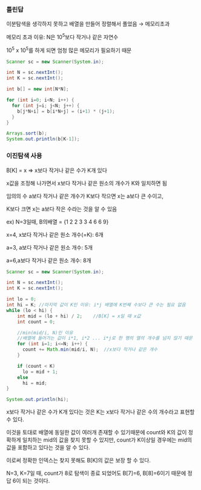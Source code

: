 ### 틀린답
이분탐색을 생각하지 못하고 배열을 만들어 정렬해서 풀었음 → 메모리초과

메모리 초과 이유: N은 $10^5$보다 작거나 같은 자연수

$10^5$ x $10^5$를 하게 되면 엄청 많은 메모리가 필요하기 때문
```java
Scanner sc = new Scanner(System.in);

int N = sc.nextInt();
int K = sc.nextInt();

int b[] = new int[N*N];

for (int i=0; i<N; i++) {
  for (int j=i; j<N; j++) {
    b[j*N+i] = b[i*N+j] = (i+1) * (j+1);
  }
}

Arrays.sort(b);
System.out.println(b[K-1]);
```
### 이진탐색 사용
B[K] = x ⇒ x보다 작거나 같은 수가 K개 있다

x값을 조정해 나가면서 x보다 작거나 같은 원소의 개수가 K와 일치하면 됨

임의의 수 a보다 작거나 같은 개수가 K보다 작으면 x는 a보다 큰 수이고,

K보다 크면 x는 a보다 작은 수라는 것을 알 수 있음

ex) N=3일때, B의배열 = {1 2 2 3 3 4 6 6 9}

x=4, x보다 작거나 같은 원소 개수(=K): 6개

a=3, a보다 작거나 같은 원소 개수: 5개

a=6,a보다 작거나 같은 원소 개수: 8개
```java
Scanner sc = new Scanner(System.in);

int N = sc.nextInt();
int K = sc.nextInt();

int lo = 0;
int hi = K;	//마지막 값이 K인 이유: i*j 배열에 K번째 수보다 큰 수는 필요 없음
while (lo < hi) {
    int mid = (lo + hi) / 2;	//B[K] = x일 때 x값
    int count = 0;

    //min(mid/i, N)인 이유
    //배열에 들어가는 값이 i*1, i*2 ... i*j로 한 행의 열의 개수를 넘지 않기 때문
    for (int i=1; i<=N; i++) {
      count += Math.min(mid/i, N);  //x보다 작거나 같은 개수
    }

    if (count < K)
      lo = mid + 1;
    else
      hi = mid;
}

System.out.println(hi);
```
x보다 작거나 같은 수가 K개 있다는 것은 K는 x보다 작거나 같은 수의 개수라고 표현할 수 있다.

이것을 토대로 배열에 동일한 값이 여러개 존재할 수 있기때문에 count와 K의 값이 정확하게 일치하는 mid의 값을 찾지 못할 수 있지만, count가 K이상일 경우에는 mid의 값을 포함하고 있다는 것을 알 수 있다.

이로써 정확한 인덱스는 찾지 못해도 B[K]의 값은 보장 할 수 있다.

N=3, K=7일 때, count가 8로 탐색이 종료 되었어도 B[7]=6, B[8]=6이기 때문에 정답 6이 되는 것이다.
